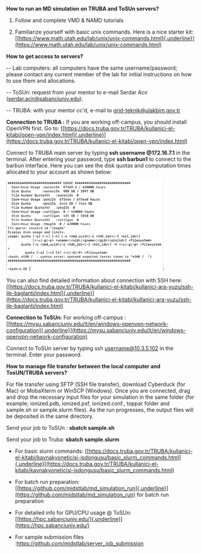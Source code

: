 **How to run an MD simulation on TRUBA and ToSUn servers?**

1.  Follow and complete VMD & NAMD tutorials

2.  Familiarize yourself with basic unix commands. Here is a nice
    starter kit:
    [[https://www.math.utah.edu/lab/unix/unix-commands.html]{.underline}](https://www.math.utah.edu/lab/unix/unix-commands.html)

**How to get access to servers?**

-- Lab computers: all computers have the same username/password; please
contact any current member of the lab for initial instructions on how to
use them and allocations.

-- ToSUn: request from your mentor to e-mail Serdar Acır
(serdar.acir@sabanciuniv.edu).

-- TRUBA: with your mentor cc'd, e-mail to grid-teknik@ulakbim.gov.tr

**Connection to TRUBA :** If you are working off-campus, you should
install OpenVPN first. Go to:
[[https://docs.truba.gov.tr/TRUBA/kullanici-el-kitabi/open-vpn/index.html]{.underline}](https://docs.truba.gov.tr/TRUBA/kullanici-el-kitabi/open-vpn/index.html)

Connect to TRUBA main server by typing **ssh username \@172.16.7.1** in
the terminal. After entering your password, type **ssh barbun1** to
connect to the barbun interface. Here you can see the disk quotas and
computation times allocated to your account as shown below:

![](./core_hour_usage.png)

You can also find detailed information about connection with SSH here:
[[https://docs.truba.gov.tr/TRUBA/kullanici-el-kitabi/kullanici-ara-yuzu/ssh-ile-baglanti/index.html]{.underline}](https://docs.truba.gov.tr/TRUBA/kullanici-el-kitabi/kullanici-ara-yuzu/ssh-ile-baglanti/index.html)

**Connection to ToSUn:** For working off-campus :
[[https://mysu.sabanciuniv.edu/it/en/windows-openvpn-network-configuration]{.underline}](https://mysu.sabanciuniv.edu/it/en/windows-openvpn-network-configuration)

Connect to ToSUn server by typing ssh username@10.3.5.102 in the
terminal. Enter your password.

**How to manage file transfer between the local computer and TosUN/TRUBA
servers?**

For file transfer using SFTP (SSH file transfer), download Cyberduck
(for Mac) or MobaXterm or WinSCP (Windows). Once you are connected, drag
and drop the necessary input files for your simulation in the same
folder (for example; ionized.pdb, ionized.psf, ionized.conf., toppar
folder and sample.sh or sample.slurm files). As the run progresses, the
output files will be deposited in the same directory.

Send your job to ToSUn : **sbatch sample.sh**

Send your job to Truba: **sbatch sample.slurm**

-   For basic slurm commands:
    [[https://docs.truba.gov.tr/TRUBA/kullanici-el-kitabi/kaynakyoneticisi-isdongusu/basic_slurm_commands.html]{.underline}](https://docs.truba.gov.tr/TRUBA/kullanici-el-kitabi/kaynakyoneticisi-isdongusu/basic_slurm_commands.html)

-   For batch run preparation:
    [[https://github.com/midstlab/md_simulation_run]{.underline}](https://github.com/midstlab/md_simulation_run)
    for batch run preparation

-   For detailed info for GPU/CPU usage @ ToSUn:
    [[https://hpc.sabanciuniv.edu/]{.underline}](https://hpc.sabanciuniv.edu/)

-   For sample submission files
    :https://github.com/midstlab/server_job_submission
